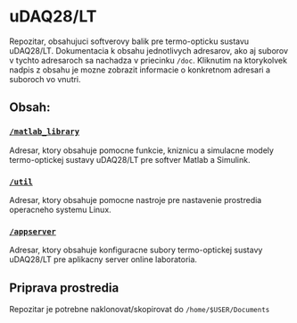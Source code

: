 # uDAQ28/LT
Repozitar, obsahujuci softverovy balik pre termo-opticku sustavu uDAQ28/LT. Dokumentacia k obsahu jednotlivych adresarov, ako aj suborov v tychto adresaroch sa nachadza v priecinku `/doc`. Kliknutim na ktorykolvek nadpis z obsahu je mozne zobrazit informacie o konkretnom adresari a suboroch vo vnutri.

## Obsah:

### [`/matlab_library`](doc/matlab_library.md)

Adresar, ktory obsahuje pomocne funkcie, kniznicu a simulacne modely termo-optickej sustavy uDAQ28/LT pre softver Matlab a Simulink.

### [`/util`](doc/util.md)

Adresar, ktory obsahuje pomocne nastroje pre nastavenie prostredia operacneho systemu Linux.

### [`/appserver`](doc/appserver.md)

Adresar, ktory obsahuje konfiguracne subory termo-optickej sustavy uDAQ28/LT pre aplikacny server online laboratoria.

## Priprava prostredia

Repozitar je potrebne naklonovat/skopirovat do `/home/$USER/Documents`